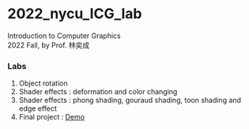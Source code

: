 # 2022_nycu_ICG_lab
Introduction to Computer Graphics\
2022 Fall, by Prof. 林奕成

### Labs
1. Object rotation
2. Shader effects : deformation and color changing
3. Shader effects : phong shading, gouraud shading, toon shading and edge effect
4. Final project :  [Demo](https://github.com/sheepycat/2022_nycu_ICG_lab/blob/master/HW4/readme.md)


